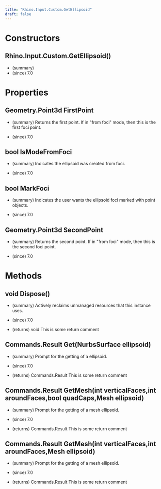 ```yaml
---
title: "Rhino.Input.Custom.GetEllipsoid"
draft: false
---
```


# Constructors
## Rhino.Input.Custom.GetEllipsoid()
- (summary) 
- (since) 7.0
# Properties
## Geometry.Point3d FirstPoint
- (summary) 
     Returns the first point. If in "from foci" mode, then this is the first foci point.
     
- (since) 7.0
## bool IsModeFromFoci
- (summary) 
     Indicates the ellipsoid was created from foci.
     
- (since) 7.0
## bool MarkFoci
- (summary) 
     Indicates the user wants the ellipsoid foci marked with point objects.
     
- (since) 7.0
## Geometry.Point3d SecondPoint
- (summary) 
     Returns the second point. If in "from foci" mode, then this is the second foci point.
     
- (since) 7.0
# Methods
## void Dispose()
- (summary) 
     Actively reclaims unmanaged resources that this instance uses.
     
- (since) 7.0
- (returns) void This is some return comment
## Commands.Result Get(NurbsSurface ellipsoid)
- (summary) 
     Prompt for the getting of a ellipsoid.
     
- (since) 7.0
- (returns) Commands.Result This is some return comment
## Commands.Result GetMesh(int verticalFaces,int aroundFaces,bool quadCaps,Mesh ellipsoid)
- (summary) 
     Prompt for the getting of a mesh ellipsoid.
     
- (since) 7.0
- (returns) Commands.Result This is some return comment
## Commands.Result GetMesh(int verticalFaces,int aroundFaces,Mesh ellipsoid)
- (summary) 
     Prompt for the getting of a mesh ellipsoid.
     
- (since) 7.0
- (returns) Commands.Result This is some return comment
